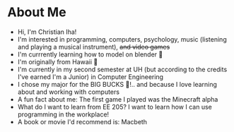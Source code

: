 # About Me
* Hi, I'm Christian Iha!
* I'm interested in programming, computers, psychology, music (listening and playing a musical instrument), ~~and video games~~
* I'm currrently learning how to model on blender 🙂
* I'm originally from Hawaii 🤙
* I'm currently in my second semester at UH (but according to the credits I've earned I'm a Junior) in Computer Engineering
* I chose my major for the BIG BUCKS 💸!.. and because I love learning about and working with computers
* A fun fact about me: The first game I played was the Minecraft alpha
* What do I want to learn from EE 205? I want to learn how I can use programming in the workplace!
* A book or movie I'd recommend is: Macbeth 
